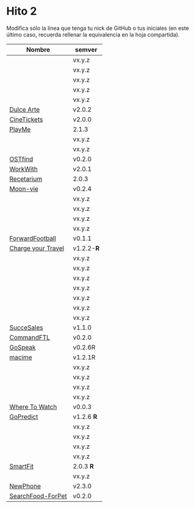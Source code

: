 # Hito 2

Modifica sólo la línea que tenga tu nick de GitHub o tus iniciales (en este
último caso, recuerda rellenar la equivalencia en la hoja compartida).


|                                                       Nombre | semver |
|--------------------------------------------------------------|--------|
|                                   <!-- Enlace de A M A M --> | vx.y.z |
|                        <!-- Enlace de @khawla-k-banydomi --> | vx.y.z |
|                                   <!-- Enlace de B A F H --> | vx.y.z |
|                                       <!-- Enlace de B H --> | vx.y.z |
|                                   <!-- Enlace de 4yacine --> | vx.y.z |
|                  [Dulce Arte](https://github.com/Kevincamp/Mi-Dulce-Arte)  | v2.0.2 |
|                                [CineTickets](https://github.com/mcarmona99/CineTickets) | v2.0.0 |
|                                 [PlayMe](https://github.com/Jumacasni/PlayMe) | 2.1.3 |
|                                <!-- Enlace de guillecchm --> | vx.y.z |
|                               <!-- Enlace de D L V H J L --> | vx.y.z |
|                               [OSTfind](https://github.com/jlgallego99/OSTfind) | v0.2.0 | 
|                                    [WorkWith](https://github.com/migueg/CC-Proyecto-21-22)| v2.0.1|
|                                      [Recetarium](https://github.com/jcgq/MII_CC_UGR) | 2.0.3 | 
|                                    [Moon-vie](https://github.com/LCinder/Moon-vie) | v0.2.4 |
|                                       <!-- Enlace de I Z --> | vx.y.z |
|                                       <!-- Enlace de J M --> | vx.y.z |
|                                   <!-- Enlace de K M E S --> | vx.y.z |
|                                       <!-- Enlace de K Z --> | vx.y.z |
|                                  [ForwardFootball](https://github.com/vntr-CC/ForwardFootball) | v0.1.1|
|                              [Charge your Travel](https://github.com/DomingoLopez/Charge-Your-Travel) | v1.2.2-**R** |
|                               <!-- Enlace de MenaBarrera --> | vx.y.z |
|                                   <!-- Enlace de Mil4n0r --> | vx.y.z |
|                                     <!-- Enlace de N M D --> | vx.y.z |
|                                       <!-- Enlace de N N --> | vx.y.z |
|                                     <!-- Enlace de O T M --> | vx.y.z |
|                                     <!-- Enlace de O A A --> | vx.y.z |
|                                   <!-- Enlace de P S S L --> | vx.y.z |
|          [SucceSales](https://github.com/Samius1/SucceSaleS) | v1.1.0 |
|          [CommandFTL](https://github.com/Anglepi/CommandFTL) | v0.2.0 |
|             [GoSpeak](https://github.com/opolovynka/GoSpeak) | v0.2.6R |
|              [macime](https://github.com/soyjorgeprg/macime) | v1.2.1R|
|                                 <!-- Enlace de Palinkara --> | vx.y.z |
|                          <!-- Enlace de FernandoRoldan93 --> | vx.y.z |
|                                     <!-- Enlace de R B A --> | vx.y.z |
|                                    <!-- Enlace de jscoba --> | vx.y.z |
| [Where To Watch](https://github.com/Josalmer/where-to-watch) | v0.0.3 |
| [GoPredict](https://github.com/ajalba/gopredict) | v1.2.6 **R** |
|                                <!-- Enlace de Koltharius --> | vx.y.z |
|                                     <!-- Enlace de S M C --> | vx.y.z |
|                                   <!-- Enlace de saxtonv --> | vx.y.z |
|                                   <!-- Enlace de Nastard --> | vx.y.z |
|       [SmartFit](https://github.com/marcos-toranzo/SmartFit) |  2.0.3 **R** |
|                            <!-- Enlace de carlostorralba --> | vx.y.z |
|              [NewPhone](https://github.com/vtt0001/NewPhone) | v2.3.0 |
|  [SearchFood-ForPet](https://github.com/ccvaillant1992/SearchFood-ForPet) | v0.2.0 |
